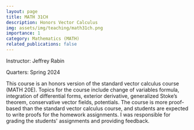 ```yaml
---
layout: page
title: MATH 31CH
description: Honors Vector Calculus
img: assets/img/teaching/math31ch.png
importance: 1
category: Mathematics (MATH)
related_publications: false
---
```


Instructor: Jeffrey Rabin

Quarters: Spring 2024

This course is an honors version of the standard vector calculus course (MATH 20E). Topics for the course include change of variables formula, integration of differential forms, exterior derivative, generalized Stoke’s theorem, conservative vector fields, potentials. The course is more proof-based than the standard vector calculus course, and students are expected to write proofs for the homework assignments. I was responsible for grading the students' assignments and providing feedback.